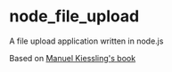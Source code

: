 node_file_upload
================

A file upload application written in node.js

Based on [Manuel Kiessling's book](http://www.nodebeginner.org/)
